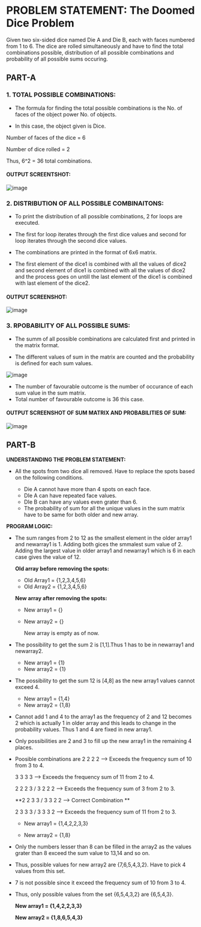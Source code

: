 # **PROBLEM STATEMENT: The Doomed Dice Problem**

Given two six-sided dice named Die A and Die B, each with faces numbered from 1 to 6.
The dice are rolled simultaneously and have to find the total combinations possible, distribution of all possible combinations and probability of all possible sums occuring.

## **PART-A**

### **1.** **TOTAL POSSIBLE COMBINATIONS:**
   
   * The formula for finding the total possible combinations is the No. of faces of the object power No. of objects.

   * In this case, the object given is Dice.

   Number of faces of the dice = 6

   Number of dice rolled = 2

   Thus, 6^2 = 36 total combinations.

   #### **OUTPUT SCREENTSHOT:**

   ![image](https://github.com/POORVAJA-195/Securein_Doomed_DIce/assets/104772332/89710bd9-ed71-4f07-8ec3-2b495d1946fe)

### **2.** **DISTRIBUTION OF ALL POSSIBLE COMBINAITONS:**

   * To print the distribution of all possible combinations, 2 for loops are executed.

   * The first for loop iterates through the first dice values and second for loop iterates through the second dice values.

   * The combinations are printed in the format of 6x6 matrix.

   * The first element of the dice1 is combined with all the values of dice2 and second element of dice1 is combined with all the values of dice2 and the process goes on untill the last element of the dice1 is combined with last element of the dice2.

   #### **OUTPUT SCREENSHOT:**

   ![image](https://github.com/POORVAJA-195/Securein_Doomed_DIce/assets/104772332/2b2f7bef-aef3-470f-8445-f76ab5e11bf8)

### **3. RPOBABILITY OF ALL POSSIBLE SUMS:**

* The summ of all possible combinations are calculated first and printed in the matrix format.

* The different values of sum in the matrix are counted and the probability is defined for each sum values. 

![image](https://github.com/POORVAJA-195/Securein_Doomed_DIce/assets/104772332/3ff2b4e5-16ed-4fe1-a660-690cd34ad9da)

* The number of favourable outcome is the number of occurance of each sum value in the sum matrix.
* Total number of favourable outcome is 36 this case.

#### **OUTPUT SCREENSHOT OF SUM MATRIX AND PROBABILITIES OF SUM:**

  ![image](https://github.com/POORVAJA-195/Securein_Doomed_DIce/assets/104772332/13a01b6a-347f-4882-b448-7d120bf6a38a)

## **PART-B**

**UNDERSTANDING THE PROBLEM STATEMENT:**

* All the spots from two dice all removed. Have to replace the spots based on the following conditions.
  
  * Die A cannot have more than 4 spots on each face.
  * DIe A can have repeated face values.
  * DIe B can have any values even grater than 6.
  * The probability of sum for all the unique values in the sum matrix have to be same for both older and new array.

**PROGRAM LOGIC:**
* The sum ranges from 2 to 12 as the smallest element in the older array1 and newarray1 is 1. Adding both gices the smmalest sum value of 2. Adding the largest value in older array1 and newarray1 which is 6 in each case gives the value of 12.
  
  **Old array before removing the spots:**
  * Old Array1 = {1,2,3,4,5,6}
  * Old Array2 = {1,2,3,4,5,6}
    
   **New array after removing the spots:**
  * New array1 = {}
  * New array2 = {}

    New array is empty as of now.
*  The possibility to get the sum 2 is [1,1].Thus 1 has to be in newarray1 and newarray2.

   * New array1 = {1}
   * New array2 = {1}

*  The possibility to get the sum 12 is [4,8] as the new array1 values cannot exceed 4.

   * New array1 = {1,4}
   * New array2 = {1,8}

*  Cannot add 1 and 4 to the array1 as the frequency of 2 and 12 becomes 2 which is actually 1 in older array and this leads to change in the probability values. Thus 1 and 4 are fixed in new array1.
*  Only possibilities are 2 and 3 to fill up the new array1 in the remaining 4 places.
*  Poosible combinations are
    2 2 2 2 --> Exceeds the frequency sum of 10 from 3 to 4.
   
    3 3 3 3 --> Exceeds the frequency sum of 11 from 2 to 4.
   
    2 2 2 3 / 3 2 2 2 --> Exceeds the frequency sum of 3 from 2 to 3.
   
    **2 2 3 3 / 3 3 2 2 --> Correct Combination **
   
    2 3 3 3 / 3 3 3 2 --> Exceeds the frequency sum of 11 from 2 to 3.

   * New array1 = {1,4,2,2,3,3}
   
   * New array2 = {1,8}

*  Only the numbers lesser than 8 can be filled in the array2 as the values grater than 8 exceed the sum value to 13,14 and so on.
*  Thus, possible values for new array2 are {7,6,5,4,3,2}. Have to pick 4 values from this set.
*  7 is not possible since it exceed the frequency sum of 10 from 3 to 4.
*  Thus, only possible values from the set {6,5,4,3,2} are {6,5,4,3}.

   **New array1 = {1,4,2,2,3,3}**
   
   **New array2 = {1,8,6,5,4,3}**

   
    
    
  



   


